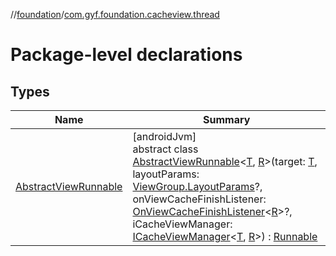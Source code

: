 //[foundation](../../index.md)/[com.gyf.foundation.cacheview.thread](index.md)

# Package-level declarations

## Types

| Name | Summary |
|---|---|
| [AbstractViewRunnable](-abstract-view-runnable/index.md) | [androidJvm]<br>abstract class [AbstractViewRunnable](-abstract-view-runnable/index.md)&lt;[T](-abstract-view-runnable/index.md), [R](-abstract-view-runnable/index.md)&gt;(target: [T](-abstract-view-runnable/index.md), layoutParams: [ViewGroup.LayoutParams](https://developer.android.com/reference/kotlin/android/view/ViewGroup.LayoutParams.html)?, onViewCacheFinishListener: [OnViewCacheFinishListener](../com.gyf.foundation.cacheview.callback/-on-view-cache-finish-listener/index.md)&lt;[R](-abstract-view-runnable/index.md)&gt;?, iCacheViewManager: [ICacheViewManager](../com.gyf.foundation.cacheview.async/-i-cache-view-manager/index.md)&lt;[T](-abstract-view-runnable/index.md), [R](-abstract-view-runnable/index.md)&gt;) : [Runnable](https://developer.android.com/reference/kotlin/java/lang/Runnable.html) |